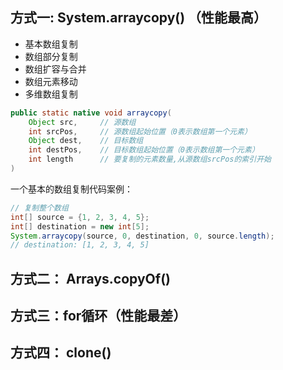 
## 方式一: System.arraycopy() （性能最高）

- 基本数组复制
- 数组部分复制
- 数组扩容与合并
- 数组元素移动
- 多维数组复制

```java
public static native void arraycopy(
    Object src,     // 源数组
    int srcPos,     // 源数组起始位置（0表示数组第一个元素）
    Object dest,    // 目标数组
    int destPos,    // 目标数组起始位置（0表示数组第一个元素）
    int length      // 要复制的元素数量,从源数组srcPos的索引开始
)
```
一个基本的数组复制代码案例：
```java
// 复制整个数组
int[] source = {1, 2, 3, 4, 5};
int[] destination = new int[5];
System.arraycopy(source, 0, destination, 0, source.length);
// destination: [1, 2, 3, 4, 5]
```

## 方式二： Arrays.copyOf()

## 方式三：for循环（性能最差）

## 方式四： clone()
